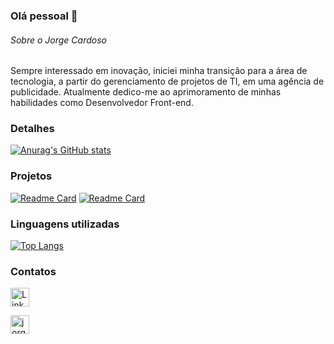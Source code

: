 ### Olá pessoal 👋

###### Sobre o Jorge Cardoso
Sempre interessado em inovação, iniciei minha transição para a área de tecnologia, a partir do gerenciamento de projetos de TI, em uma agência de publicidade. Atualmente dedico-me ao aprimoramento de minhas habilidades como Desenvolvedor Front-end.

### Detalhes

[![Anurag's GitHub stats](https://github-readme-stats.vercel.app/api?username=jorgecardosodev&show_icons=true&theme=dark)](https://github.com/anuraghazra/github-readme-stats)

### Projetos

[![Readme Card](https://github-readme-stats.vercel.app/api/pin/?username=jorgecardosodev&repo=jogobaloes&theme=dark)](https://github.com/anuraghazra/github-readme-stats)
[![Readme Card](https://github-readme-stats.vercel.app/api/pin/?username=jorgecardosodev&repo=landingtomjazz&theme=dark)](https://github.com/anuraghazra/github-readme-stats)

### Linguagens utilizadas

[![Top Langs](https://github-readme-stats.vercel.app/api/top-langs/?username=jorgecardosodev&layout=compact)](https://github.com/anuraghazra/github-readme-stats)

### Contatos

[<img src='https://img.shields.io/badge/LinkedIn-0077B5?style=for-the-badge&logo=linkedin&logoColor=white' alt='Linkedin' height='30'>](https://www.linkedin.com/in/jorgencardoso/)

[<img src='https://img.shields.io/badge/Gmail-D14836?style=for-the-badge&logo=gmail&logoColor=white' alt='jorgecardosodev@gmail.com' height='30'>](mailto:jorgecardosodev@gmail.com)
